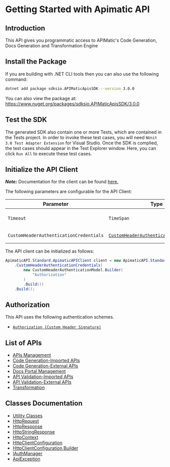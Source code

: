 
# Getting Started with Apimatic API

## Introduction

This API gives you programmatic access to APIMatic's Code Generation, Docs Generation and Transformation Engine

## Install the Package

If you are building with .NET CLI tools then you can also use the following command:

```bash
dotnet add package sdksio.APIMaticApisSDK --version 3.0.0
```

You can also view the package at:
https://www.nuget.org/packages/sdksio.APIMaticApisSDK/3.0.0

## Test the SDK

The generated SDK also contain one or more Tests, which are contained in the Tests project. In order to invoke these test cases, you will need `NUnit 3.0 Test Adapter Extension` for Visual Studio. Once the SDK is complied, the test cases should appear in the Test Explorer window. Here, you can click `Run All` to execute these test cases.

## Initialize the API Client

**_Note:_** Documentation for the client can be found [here.](https://www.github.com/sdks-io/apimatic-dotnet-sdk/tree/3.0.0/doc/client.md)

The following parameters are configurable for the API Client:

| Parameter | Type | Description |
|  --- | --- | --- |
| `Timeout` | `TimeSpan` | Http client timeout.<br>*Default*: `TimeSpan.FromSeconds(100)` |
| `CustomHeaderAuthenticationCredentials` | [`CustomHeaderAuthenticationCredentials`](https://www.github.com/sdks-io/apimatic-dotnet-sdk/tree/3.0.0/doc/$a/https://www.github.com/sdks-io/apimatic-dotnet-sdk/tree/3.0.0/custom-header-signature.md) | The Credentials Setter for Custom Header Signature |

The API client can be initialized as follows:

```csharp
ApimaticAPI.Standard.ApimaticAPIClient client = new ApimaticAPI.Standard.ApimaticAPIClient.Builder()
    .CustomHeaderAuthenticationCredentials(
        new CustomHeaderAuthenticationModel.Builder(
            "Authorization"
        )
        .Build())
    .Build();
```

## Authorization

This API uses the following authentication schemes.

* [`Authorization (Custom Header Signature)`](https://www.github.com/sdks-io/apimatic-dotnet-sdk/tree/3.0.0/doc/$a/https://www.github.com/sdks-io/apimatic-dotnet-sdk/tree/3.0.0/custom-header-signature.md)

## List of APIs

* [APIs Management](https://www.github.com/sdks-io/apimatic-dotnet-sdk/tree/3.0.0/doc/controllers/apis-management.md)
* [Code Generation-Imported APIs](https://www.github.com/sdks-io/apimatic-dotnet-sdk/tree/3.0.0/doc/controllers/code-generation-imported-apis.md)
* [Code Generation-External APIs](https://www.github.com/sdks-io/apimatic-dotnet-sdk/tree/3.0.0/doc/controllers/code-generation-external-apis.md)
* [Docs Portal Management](https://www.github.com/sdks-io/apimatic-dotnet-sdk/tree/3.0.0/doc/controllers/docs-portal-management.md)
* [API Validation-Imported APIs](https://www.github.com/sdks-io/apimatic-dotnet-sdk/tree/3.0.0/doc/controllers/api-validation-imported-apis.md)
* [API Validation-External APIs](https://www.github.com/sdks-io/apimatic-dotnet-sdk/tree/3.0.0/doc/controllers/api-validation-external-apis.md)
* [Transformation](https://www.github.com/sdks-io/apimatic-dotnet-sdk/tree/3.0.0/doc/controllers/transformation.md)

## Classes Documentation

* [Utility Classes](https://www.github.com/sdks-io/apimatic-dotnet-sdk/tree/3.0.0/doc/utility-classes.md)
* [HttpRequest](https://www.github.com/sdks-io/apimatic-dotnet-sdk/tree/3.0.0/doc/http-request.md)
* [HttpResponse](https://www.github.com/sdks-io/apimatic-dotnet-sdk/tree/3.0.0/doc/http-response.md)
* [HttpStringResponse](https://www.github.com/sdks-io/apimatic-dotnet-sdk/tree/3.0.0/doc/http-string-response.md)
* [HttpContext](https://www.github.com/sdks-io/apimatic-dotnet-sdk/tree/3.0.0/doc/http-context.md)
* [HttpClientConfiguration](https://www.github.com/sdks-io/apimatic-dotnet-sdk/tree/3.0.0/doc/http-client-configuration.md)
* [HttpClientConfiguration Builder](https://www.github.com/sdks-io/apimatic-dotnet-sdk/tree/3.0.0/doc/http-client-configuration-builder.md)
* [IAuthManager](https://www.github.com/sdks-io/apimatic-dotnet-sdk/tree/3.0.0/doc/i-auth-manager.md)
* [ApiException](https://www.github.com/sdks-io/apimatic-dotnet-sdk/tree/3.0.0/doc/api-exception.md)

